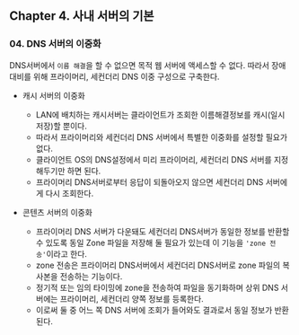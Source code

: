 ## Chapter 4. 사내 서버의 기본
### 04. DNS 서버의 이중화
DNS서버에서 `이름 해결`을 할 수 없으면 목적 웹 서버에 액세스할 수 없다. 따라서 장애 대비를 위해 프라이머리, 세컨더리 DNS 이중 구성으로 구축한다.

* 캐시 서버의 이중화
	* LAN에 배치하는 캐시서버는 클라이언트가 조회한 이름해결정보를 캐시(일시 저장)할 뿐이다.
	* 따라서 프라이머리와 세컨더리 DNS 서버에서 특별한 이중화를 설정할 필요가 없다.
	* 클라이언트 OS의 DNS설정에서 미리 프라이머리, 세컨더리 DNS 서버를 지정해두기만 하면 된다.
	* 프라이머리 DNS서버로부터 응답이 되돌아오지 않으면 세컨더리 DNS 서버에게 다시 조회한다.


* 콘텐츠 서버의 이중화
	* 프라이머리 DNS 서버가 다운돼도 세컨더리 DNS서버가 동일한 정보를 반환할 수 있도록 동일 Zone 파일을 저장해 둘 필요가 있는데 이 기능을 `'zone 전송'`이라고 한다.
	* zone 전송은 프라이머리 DNS서버에서 세컨더리 DNS서버로 zone 파일의 복사본을 전송하는 기능이다.
	* 정기적 또는 임의 타이밍에 zone을 전송하여 파일을 동기화하며 상위 DNS 서버에는 프라이머리, 세컨더리 양쪽 정보를 등록한다.
	* 이로써 둘 중 어느 쪽 DNS 서버에 조회가 들어와도 결과로서 동일 정보가 반환된다.
